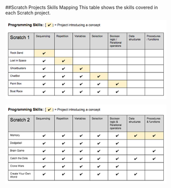 ##Scratch Projects Skills Mapping
This table shows the skills covered in each Scratch project.

![Scratch 1](images/mapping/scratch1map.png)

![Scratch 2](images/mapping/scratch2map.png)

